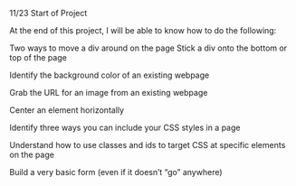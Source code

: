 11/23 Start of Project

At the end of this project, I will be able to know how to do the following:

Two ways to move a div around on the page
Stick a div onto the bottom or top of the page

Identify the background color of an existing webpage

Grab the URL for an image from an existing webpage

Center an element horizontally

Identify three ways you can include your CSS styles in a page

Understand how to use classes and ids to target CSS at specific elements on the page

Build a very basic form (even if it doesn’t “go” anywhere)
